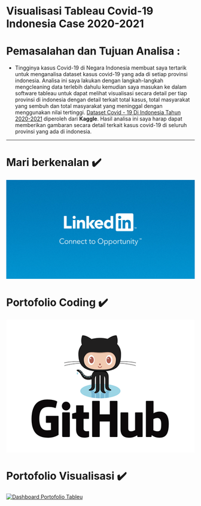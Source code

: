 # Visualisasi Tableau Covid-19 Indonesia Case 2020-2021

# Pemasalahan dan Tujuan Analisa :
- Tingginya kasus Covid-19 di Negara Indonesia membuat saya tertarik untuk menganalisa dataset kasus covid-19 yang ada di setiap provinsi indonesia. Analisa ini saya lakukan dengan langkah-langkah mengcleaning data terlebih dahulu kemudian saya masukan ke dalam software tableau untuk dapat melihat visualisasi secara detail per tiap provinsi di indonesia dengan detail terkait total kasus, total masyarakat yang sembuh dan total masyarakat yang meninggal dengan menggunakan nilai tertinggi. [Dataset Covid - 19 Di Indonesia Tahun 2020-2021](https://www.kaggle.com/datasets/hendratno/covid19-indonesia) diperoleh dari **Kaggle**. Hasil analisa ini saya harap dapat memberikan gambaran secara detail terkait kasus covid-19 di seluruh provinsi yang ada di indonesia.


<hr>

# Mari berkenalan :heavy_check_mark:
[![Avenger](https://github.com/mhdalfarisy/CRUD-Program-Stock-Barang-Gudang/blob/main/image/Linkedin.jpg)](https://www.linkedin.com/in/m-alfarisy97/)


# Portofolio Coding :heavy_check_mark:
[![Github](https://github.com/mhdalfarisy/CRUD-Program-Stock-Barang-Gudang/blob/main/image/github-logo-tile.png)](https://github.com/mhdalfarisy)


# Portofolio Visualisasi :heavy_check_mark:
[![Dashboard Portofolio Tableu](https://github.com/mhdalfarisy/Capstone-Project-Modul-1---Program-Stock-Barang-Gudang-/blob/main/image/Tableau-Server-1.jpg)](https://public.tableau.com/app/profile/muhammad.al.farisy6147)
